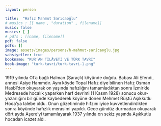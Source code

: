 ```yaml
---
layout: person

title:  "Hafız Mahmut Sarıcaoğlu"
# musics : [[ name , "duration" , filename]]
music: false
musics: [ ]
# pdfs : [[name, filename]]
pdf: false
pdfs: []
image: assets/images/persons/h-mahmut-saricaoglu.jpg
sahsiyetler: true
bookname: "KUR’AN TİLÂVETİ VE TÜRK TAVRI"
book-image: "turk-tavri/turk-tavri-1.png"
---
```


1919 yılında Of’a bağlı Halman (Saraçlı) köyünde doğdu. Babası Ali Efendi, annesi Asiye Hanımdır. 
Aynı köyde Topal Hafız diye bilinen Hafız Osman Hasbî’den okuyarak on yaşında hafızlığını tamamladıktan sonra İzmir’de Medresede hocalık yaparken harf devrimi (1 Kasım 1928) sonucu okur-yazarlığını bir günde kaybederek köyüne dönen Mehmet Rüştü Aşıkkutlu Hoca’ya talebe oldu. Onun gözetiminde hıfzını iyice kuvvetlendirdikten sonra köyünde hafızlık merasimi yapıldı. 
Gece gündüz durmadan okuyarak dört ayda Aşere’yi tamamlayarak 1937 yılında on sekiz yaşında Aşıkkutlu hocadan icazet aldı. 
